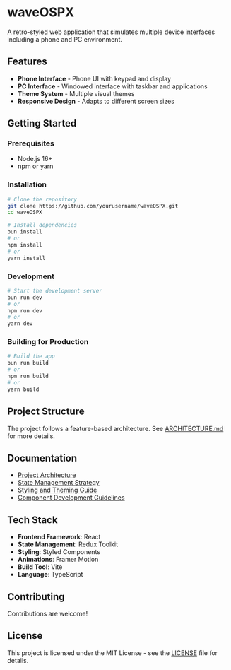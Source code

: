 # waveOSPX

A retro-styled web application that simulates multiple device interfaces including a phone and PC environment.

## Features

- **Phone Interface** - Phone UI with keypad and display
- **PC Interface** - Windowed interface with taskbar and applications
- **Theme System** - Multiple visual themes
- **Responsive Design** - Adapts to different screen sizes

## Getting Started

### Prerequisites

- Node.js 16+
- npm or yarn

### Installation

```bash
# Clone the repository
git clone https://github.com/yourusername/waveOSPX.git
cd waveOSPX

# Install dependencies
bun install
# or
npm install
# or
yarn install
```

### Development

```bash
# Start the development server
bun run dev
# or
npm run dev
# or
yarn dev
```

### Building for Production

```bash
# Build the app
bun run build
# or
npm run build
# or
yarn build
```

## Project Structure

The project follows a feature-based architecture. See [ARCHITECTURE.md](./docs/ARCHITECTURE.md) for more details.

## Documentation

- [Project Architecture](./docs/ARCHITECTURE.md)
- [State Management Strategy](./docs/STATE_MANAGEMENT.md)
- [Styling and Theming Guide](./docs/STYLING.md)
- [Component Development Guidelines](./docs/COMPONENTS.md)

## Tech Stack

- **Frontend Framework**: React
- **State Management**: Redux Toolkit
- **Styling**: Styled Components
- **Animations**: Framer Motion
- **Build Tool**: Vite
- **Language**: TypeScript

## Contributing

Contributions are welcome!

## License

This project is licensed under the MIT License - see the [LICENSE](./LICENSE) file for details.
